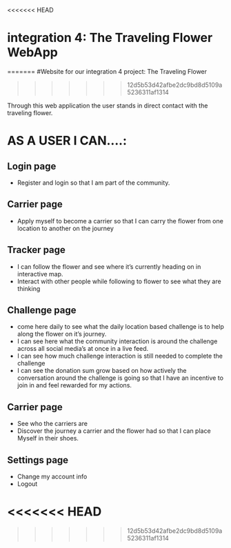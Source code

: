 <<<<<<< HEAD
# integration 4: The Traveling Flower WebApp
=======
#Website for our integration 4 project: The Traveling Flower
>>>>>>> 12d5b53d42afbe2dc9bd8d5109a5236311af1314

Through this web application the user stands in direct contact with the traveling flower.

# AS A USER I CAN....:

## Login page
* Register and login so that I am part of the community.

## Carrier page
* Apply myself to become a carrier so that I can carry the flower from one location to another on the journey

## Tracker page
* I can follow the flower and see where it’s currently heading on in interactive map.
* Interact with other people while following to flower to see what they are thinking


## Challenge page
* come here daily to see what the daily location based challenge is to help along the flower on it’s journey.
* I can see here what the community interaction is around the challenge across all social media’s at once in a live feed.
* I can see how much challenge interaction is still needed to complete the challenge
* I can see the donation sum grow based on how actively the conversation around the challenge is going so that I have an incentive to join in and feel rewarded for my actions.


## Carrier page
* See who the carriers are
* Discover the journey a carrier and the flower had so that I can place
Myself in their shoes.


## Settings page
* Change my account info
* Logout



<<<<<<< HEAD
=======

>>>>>>> 12d5b53d42afbe2dc9bd8d5109a5236311af1314
